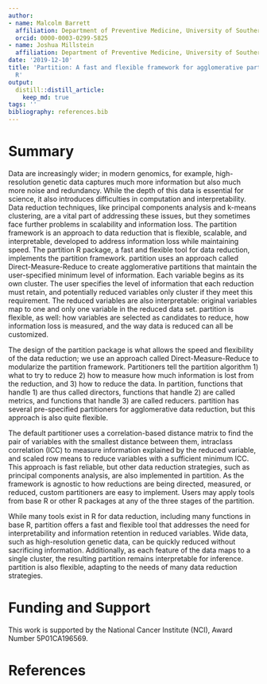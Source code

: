 ```yaml
---
author:
- name: Malcolm Barrett
  affiliation: Department of Preventive Medicine, University of Southern California
  orcid: 0000-0003-0299-5825
- name: Joshua Millstein
  affiliation: Department of Preventive Medicine, University of Southern California
date: '2019-12-10'
title: 'Partition: A fast and flexible framework for agglomerative partitioning in
  R'
output:
  distill::distill_article:
    keep_md: true
tags: ''
bibliography: references.bib
---
```




# Summary 

Data are increasingly wider; in modern genomics, for example, high-resolution genetic data captures much more information but also much more noise and redundancy. While the depth of this data is essential for science, it also introduces difficulties in computation and interpretability. Data reduction techniques, like principal components analysis and k-means clustering, are a vital part of addressing these issues, but they sometimes face further problems in scalability and information loss. The partition framework is an approach to data reduction that is flexible, scalable, and interpretable, developed to address information loss while maintaining speed. 
The partition R package, a fast and flexible tool for data reduction, implements the partition framework. partition uses an approach called Direct-Measure-Reduce to create agglomerative partitions that maintain the user-specified minimum level of information. Each variable begins as its own cluster. The user specifies the level of information that each reduction must retain, and potentially reduced variables only cluster if they meet this requirement. The reduced variables are also interpretable: original variables map to one and only one variable in the reduced data set. partition is flexible, as well: how variables are selected as candidates to reduce, how information loss is measured, and the way data is reduced can all be customized.

The design of the partition package is what allows the speed and flexibility of the data reduction; we use an approach called Direct-Measure-Reduce to modularize the partition framework. Partitioners tell the partition algorithm 1) what to try to reduce 2) how to measure how much information is lost from the reduction, and 3) how to reduce the data. In partition, functions that handle 1) are thus called directors, functions that handle 2) are called metrics, and functions that handle 3) are called reducers. partition has several pre-specified partitioners for agglomerative data reduction, but this approach is also quite flexible. 

The default partitioner uses a correlation-based distance matrix to find the pair of variables with the smallest distance between them, intraclass correlation (ICC) to measure information explained by the reduced variable, and scaled row means to reduce variables with a sufficient minimum ICC. This approach is fast reliable, but other data reduction strategies, such as principal components analysis, are also implemented in partition. As the framework is agnostic to how reductions are being directed, measured, or reduced, custom partitioners are easy to implement. Users may apply tools from base R or other R packages at any of the three stages of the partition.

While many tools exist in R for data reduction, including many functions in base R, partition offers a fast and flexible tool that addresses the need for interpretability and information retention in reduced variables. Wide data, such as high-resolution genetic data, can be quickly reduced without sacrificing information. Additionally, as each feature of the data maps to a single cluster, the resulting partition remains interpretable for inference. partition is also flexible, adapting to the needs of many data reduction strategies.

# Funding and Support

This work is supported by the National Cancer Institute (NCI), Award Number 5P01CA196569.

# References

